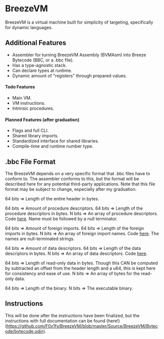 # BreezeVM
BreezeVM is a virtual machine built for simplicity of targeting, specifically for dynamic languages.

## Additional Features
* Assembler for turning BreezeVM Assembly (BVMAsm) into Breeze Bytecode (BBC, or a .bbc file).
* Has a type-agnostic stack.
* Can declare types at runtime.
* Dynamic amount of "registers" through prepared values.

#### Todo Features
* Main VM.
* VM instructions.
* Intrinsic procedures.

#### Planned Features (after graduation)
* Flags and full CLI.
* Shared library imports.
* Standardized interface for shared libraries.
* Compile-time and runtime number type.

## .bbc File Format
The BreezeVM depends on a very specific format that .bbc files have to conform to. The assembler conforms to this, but the format will be described here for any potential third-party applications. Note that this file format may be subject to change, especially after my graduation.


64 bits => Length of the entire header in bytes.

64 bits => Amount of procedure descriptors.
64 bits => Length of the procedure descriptors in bytes.
N bits => An array of procedure descriptors. Code [here](https://github.com/F0x1fy/BreezeVM/blob/master/Source/BreezeVM/Types/interpreter.odin#L14). Name must be followed by a null terminator.

64 bits => Amount of foreign imports.
64 bits => Length of the foreign imports in bytes.
N bits => An array of foreign import names. Code [here](https://github.com/F0x1fy/BreezeVM/blob/master/Source/BreezeVM/Types/stack.odin#L25). The names are null-terminated strings.

64 bits => Amount of data descriptors.
64 bits => Length of the data descriptors in bytes.
N bits => An array of data descriptors. Code [here](https://github.com/F0x1fy/BreezeVM/blob/master/Source/BreezeVM/Types/stack.odin#L25).

64 bits => Length of read-only data in bytes. Though this CAN be computed by subtracted an offset from the header length and a u64, this is kept here for consistency and ease of use.
N bits => An array of bytes for the read-only data.

64 bits => Length of the binary.
N bits => The executable binary.

## Instructions
This will be done after the instructions have been finalized, but the instructions with full documentation can be found (here!)(https://github.com/F0x1fy/BreezeVM/blob/master/Source/BreezeVM/Bytecode/bytecode.odin).